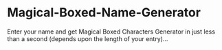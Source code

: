 # Magical-Boxed-Name-Generator
Enter your name and get Magical Boxed Characters Generator in just less than a second (depends upon the length of your entry)...
